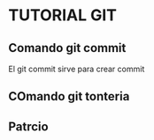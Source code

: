 # TUTORIAL GIT

## Comando git commit

El git commit sirve para crear commit



## COmando git tonteria


## Patrcio
